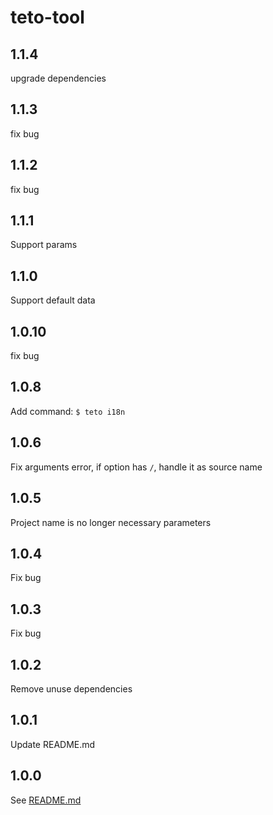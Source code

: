 # teto-tool
## 1.1.4
upgrade dependencies
## 1.1.3
fix bug
## 1.1.2
fix bug
## 1.1.1
Support params
## 1.1.0
Support default data
## 1.0.10
fix bug
## 1.0.8
Add command: `$ teto i18n`
## 1.0.6
Fix arguments error, if option has `/`, handle it as source name
## 1.0.5
Project name is no longer necessary parameters
## 1.0.4
Fix bug
## 1.0.3
Fix bug
## 1.0.2
Remove unuse dependencies
## 1.0.1
Update README.md
## 1.0.0
See [README.md](https://github.com/kagawagao/teto-tool/blob/master/README.md)

